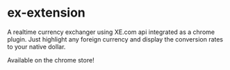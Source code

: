 # ex-extension
A realtime currency exchanger using XE.com api integrated as a chrome plugin. Just highlight any foreign currency and display the conversion rates to your native dollar.

Available on the chrome store!
